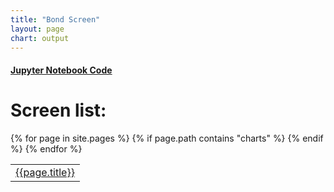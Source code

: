 ```yaml
---
title: "Bond Screen"
layout: page
chart: output
---
```

<h4><a href="jupyter_notebook.html">Jupyter Notebook Code</a></h4>

<h1>Screen list:</h1>

<table style="width:100%">
{% for page in site.pages %}
  {% if page.path contains "charts" %}
  <tr><td>
  <a href="{{page.url}}">{{page.title}}</a>
  </td></tr>
  {% endif %}
{% endfor %}
</table>
